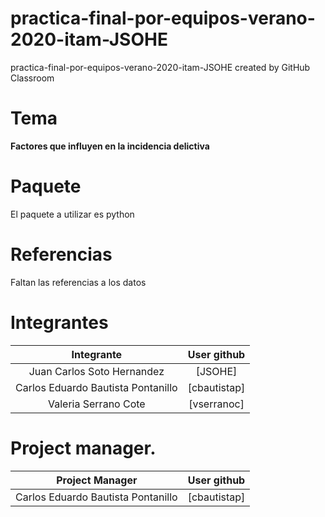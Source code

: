 # practica-final-por-equipos-verano-2020-itam-JSOHE
practica-final-por-equipos-verano-2020-itam-JSOHE created by GitHub Classroom

# Tema
**Factores que influyen en la incidencia delictiva**

# Paquete
El paquete a utilizar es python

# Referencias 
Faltan las referencias a los datos

# Integrantes 
|Integrante|User github|
|:--:|:--:|
|Juan Carlos Soto Hernandez|[JSOHE]|
|Carlos Eduardo Bautista Pontanillo|      [cbautistap]|
|Valeria Serrano Cote|       [vserranoc]|

# Project manager. 
|Project Manager|User github|
|:--:|:--:|
|Carlos Eduardo Bautista Pontanillo|[cbautistap]|
